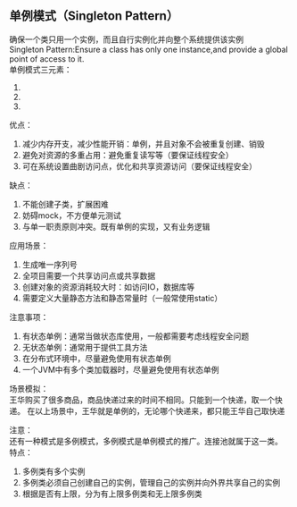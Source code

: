 ## **单例模式（Singleton Pattern）**
确保一个类只用一个实例，而且自行实例化并向整个系统提供该实例<br/>
Singleton Pattern:Ensure a class has only one instance,and provide a global point of access to it.<br/>
单例模式三元素：
<ol>
<li></li>
<li></li>
<li></li>
</ol>
优点：
<ol>
<li>减少内存开支，减少性能开销：单例，并且对象不会被重复创建、销毁</li>
<li>避免对资源的多重占用：避免重复读写等（要保证线程安全）</li>
<li>可在系统设置曲剧访问点，优化和共享资源访问（要保证线程安全）</li>
</ol>
缺点：
<ol>
<li>不能创建子类，扩展困难</li>
<li>妨碍mock，不方便单元测试</li>
<li>与单一职责原则冲突。既有单例的实现，又有业务逻辑</li>
</ol>

应用场景：
<ol>
<li>生成唯一序列号</li>
<li>全项目需要一个共享访问点或共享数据</li>
<li>创建对象的资源消耗较大时：如访问IO，数据库等</li>
<li>需要定义大量静态方法和静态常量时（一般常使用static）</li>
</ol>

注意事项：
<ol>
<li>有状态单例：通常当做状态库使用，一般都需要考虑线程安全问题</li>
<li>无状态单例：通常用于提供工具方法</li>
<li>在分布式环境中，尽量避免使用有状态单例</li>
<li>一个JVM中有多个类加载器时，尽量避免使用有状态单例</li>
</ol>

场景模拟：<br/>
王华购买了很多商品，商品快递过来的时间不相同。只能到一个快递，取一个快递。
在以上场景中，王华就是单例的，无论哪个快递来，都只能王华自己取快递

注意：<br/>
还有一种模式是多例模式，多例模式是单例模式的推广。连接池就属于这一类。
特点：
<ol>
<li>多例类有多个实例</li>
<li>多例类必须自己创建自己的实例，管理自己的实例并向外界共享自己的实例</li>
<li>根据是否有上限，分为有上限多例类和无上限多例类</li>
</ol>